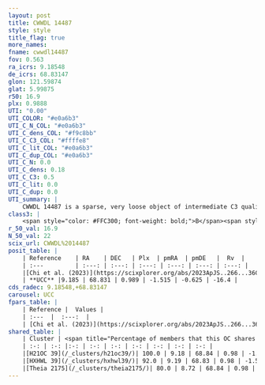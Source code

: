 ```yaml
---
layout: post
title: CWWDL 14487
style: style
title_flag: true
more_names: 
fname: cwwdl14487
fov: 0.563
ra_icrs: 9.18548
de_icrs: 68.83147
glon: 121.59874
glat: 5.99875
r50: 16.9
plx: 0.9888
UTI: "0.00"
UTI_COLOR: "#e0a6b3"
UTI_C_N_COL: "#e0a6b3"
UTI_C_dens_COL: "#f9c8bb"
UTI_C_C3_COL: "#ffffe8"
UTI_C_lit_COL: "#e0a6b3"
UTI_C_dup_COL: "#e0a6b3"
UTI_C_N: 0.0
UTI_C_dens: 0.18
UTI_C_C3: 0.5
UTI_C_lit: 0.0
UTI_C_dup: 0.0
UTI_summary: |
    CWWDL 14487 is a sparse, very loose object of intermediate C3 quality. It was recently reported in the literature.<br><br><span style="color: #99180f; font-weight: bold;">Warning: </span>This is very likely a duplicate object, which shares a large percentage of members with at least one previously reported entry.<br><br><span style="color: #99180f; font-weight: bold;">Warning: </span>contains less than 25 stars with <i>P>0.5</i> estimated.
class3: |
    <span style="color: #FFC300; font-weight: bold;">B</span><span style="color: #FFC300; font-weight: bold;">B</span>
r_50_val: 16.9
N_50_val: 22
scix_url: CWWDL%2014487
posit_table: |
    | Reference    | RA    | DEC   | Plx  | pmRA  | pmDE   |  Rv  |
    | :---         | :---: | :---: | :---: | :---: | :---: | :---: |
    |[Chi et al. (2023)](https://scixplorer.org/abs/2023ApJS..266...36C) | 9.291 | 68.84 | 0.981 | -1.555 | -0.724 | -9.997 |
    | **UCC** |9.185 | 68.831 | 0.989 | -1.515 | -0.625 | -16.4 | 
cds_radec: 9.18548,+68.83147
carousel: UCC
fpars_table: |
    | Reference |  Values |
    | :---  |  :---:  |
    | [Chi et al. (2023)](https://scixplorer.org/abs/2023ApJS..266...36C) | `logAge=7.37, Z=0.4` |
shared_table: |
    | Cluster | <span title="Percentage of members that this OC shares with the ones listed">%</span>   | RA   | DEC   | Plx   | pmRA  | pmDE  | Rv | UTI |
    | :-: | :-: |:-: | :-: | :-: | :-: | :-: | :-: | :-: |
    |[H21OC 39](/_clusters/h21oc39/)| 100.0 | 9.18 | 68.84 | 0.98 | -1.51 | -0.63 | -20.13 |0.07 |
    |[HXHWL 39](/_clusters/hxhwl39/)| 92.0 | 9.19 | 68.83 | 0.98 | -1.51 | -0.63 | -16.4 |0.13 |
    |[Theia 2175](/_clusters/theia2175/)| 80.0 | 8.72 | 68.84 | 0.98 | -1.53 | -0.65 | -18.21 |0.01 |
---
```

